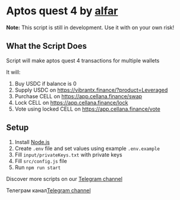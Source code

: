 # Aptos quest 4 by [alfar](https://t.me/+FozX3VZA0RIyNWY6)

**Note:** This script is still in development. Use it with on your own risk!

## What the Script Does
Script will make aptos quest 4 transactions for multiple wallets

It will:
1. Buy USDC if balance is 0
1. Supply USDC on https://vibrantx.finance/?product=Leveraged
1. Purchase CELL on https://app.cellana.finance/swap 
1. Lock CELL on https://app.cellana.finance/lock
1. Vote using locked CELL on https://app.cellana.finance/vote

## Setup
1. Install [Node.js](https://nodejs.org/en/download)
1. Create `.env` file and set values using example `.env.example`
1. Fill `input/privateKeys.txt` with private keys
1. Fill `src/config.js` file
1. Run `npm run start`

Discover more scripts on our [Telegram channel](https://t.me/+FozX3VZA0RIyNWY6)

Телеграм канал[Telegram channel](https://t.me/+FozX3VZA0RIyNWY6)
